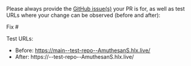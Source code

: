 Please always provide the [GitHub issue(s)](../issues) your PR is for, as well as test URLs where your change can be observed (before and after):

Fix #<gh-issue-id>

Test URLs:
- Before: https://main--test-repo--AmuthesanS.hlx.live/
- After: https://<branch>--test-repo--AmuthesanS.hlx.live/
